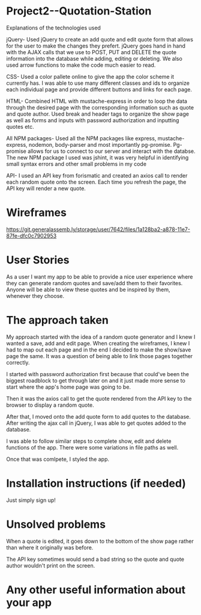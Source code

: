 # Project2--Quotation-Station

Explanations of the technologies used

jQuery- Used jQuery to create an add quote and edit quote form that allows for the user to make the changes they prefert. jQuery goes hand in hand with the AJAX calls that we use to POST, PUT and DELETE the quote information into the database while adding, editing or deleting. We also used arrow functions to make the code much easier to read.

CSS- Used a color pallete online to give the app the color scheme it currently has. I was able to use many different classes and ids to organize each individual page and provide different buttons and links for each page.

HTML- Combined HTML with mustache-express in order to loop the data through the desired page with the corresponding information such as quote and quote author. Used break and header tags to organize the show page as well as forms and inputs with password authorization and inputting quotes etc.

All NPM packages- Used all the NPM packages like express, mustache-express, nodemon, body-parser and most importantly pg-promise. Pg-promise allows for us to connect to our server and interact with the databse. The new NPM package I used was jshint, it was very helpful in identifying small syntax errors and other small problems in my code

API- I used an API key from forismatic and created an axios call to render each random quote onto the screen. Each time you refresh the page, the API key will render a new quote.



# Wireframes

https://git.generalassemb.ly/storage/user/7642/files/1a128ba2-a878-11e7-87fe-dfc0c7902953

# User Stories 
As a user I want my app to be able to provide a nice user experience where they can generate random quotes and save/add them to their favorites. Anyone will be able to view these quotes and be inspired by them, whenever they choose.



# The approach taken

My approach started with the idea of a random quote generator and I knew I wanted a save, add and edit page. When creating the wireframes, I knew I had to map out each page and in the end I decided to make the show/save page the same. It was a question of being able to link those pages together correctly. 

I started with password authorization first because that could've been the biggest roadblock to get through later on and it just made more sense to start where the app's home page was going to be. 

Then it was the axios call to get the quote rendered from the API key to the browser to display a random quote. 

After that, I moved onto the add quote form to add quotes to the database. After writing the ajax call in jQuery, I was able to get quotes added to the database.

I was able to follow similar steps to complete show, edit and delete functions of the app. There were some variations in file paths as well.

Once that was comlpete, I styled the app.


# Installation instructions (if needed)

Just simply sign up!





# Unsolved problems

When a quote is edited, it goes down to the bottom of the show page rather than where it originally was before. 

The API key sometimes would send a bad string so the quote and quote author wouldn't print on the screen.


# Any other useful information about your app
















